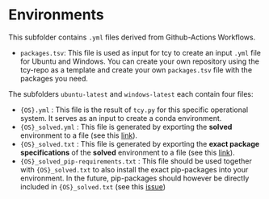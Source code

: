 # Environments

This subfolder contains `.yml` files derived from Github-Actions Workflows.

- `packages.tsv`: This file is used as input for tcy to create an input `.yml` file for Ubuntu and Windows. You can create your own repository using the tcy-repo as a template and create your
own `packages.tsv` file with the packages you need.

The subfolders `ubuntu-latest` and `windows-latest` each contain four files:

- `{OS}.yml` : This file is the result of `tcy.py` for this specific operational system. It serves as an input to create a conda environment.
- `{OS}_solved.yml` : This file is generated by exporting the **solved** environment to a file (see this [link](https://conda.io/projects/conda/en/latest/user-guide/tasks/manage-environments.html#exporting-the-environment-yml-file)).
- `{OS}_solved.txt` : This file is generated by exporting the **exact package specifications** of the **solved** environment to a file (see this [link](https://conda.io/projects/conda/en/latest/user-guide/tasks/manage-environments.html#building-identical-conda-environments)).
- `{OS}_solved_pip-requirements.txt` : This file should be used together with `{OS}_solved.txt` to also install the exact pip-packages into your environment. In the future, pip-packages should however be directly included in `{OS}_solved.txt` (see this [issue](https://github.com/conda/conda/issues/8372))
